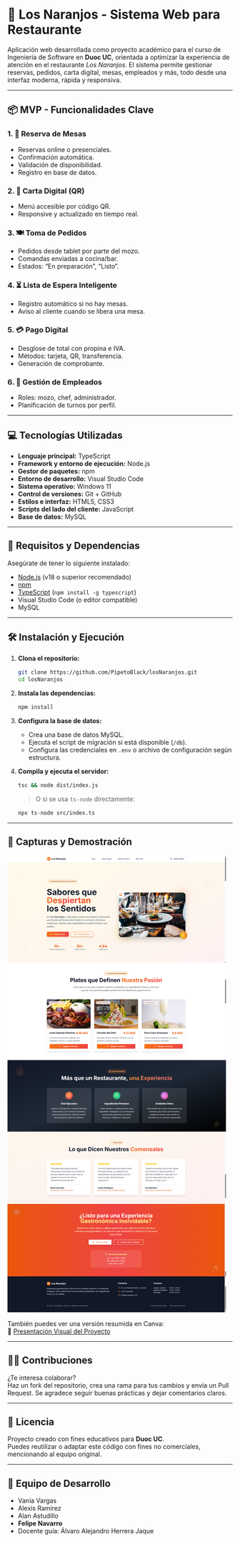 # 🍊 Los Naranjos - Sistema Web para Restaurante

Aplicación web desarrollada como proyecto académico para el curso de Ingeniería de Software en **Duoc UC**, orientada a optimizar la experiencia de atención en el restaurante *Los Naranjos*. El sistema permite gestionar reservas, pedidos, carta digital, mesas, empleados y más, todo desde una interfaz moderna, rápida y responsiva.

---

## 📦 MVP - Funcionalidades Clave

### 1. 📅 **Reserva de Mesas**
- Reservas online o presenciales.
- Confirmación automática.
- Validación de disponibilidad.
- Registro en base de datos.

### 2. 📲 **Carta Digital (QR)**
- Menú accesible por código QR.
- Responsive y actualizado en tiempo real.

### 3. 🍽️ **Toma de Pedidos**
- Pedidos desde tablet por parte del mozo.
- Comandas enviadas a cocina/bar.
- Estados: “En preparación”, “Listo”.

### 4. ⏳ **Lista de Espera Inteligente**
- Registro automático si no hay mesas.
- Aviso al cliente cuando se libera una mesa.

### 5. 💳 **Pago Digital**
- Desglose de total con propina e IVA.
- Métodos: tarjeta, QR, transferencia.
- Generación de comprobante.

### 6. 👥 **Gestión de Empleados**
- Roles: mozo, chef, administrador.
- Planificación de turnos por perfil.

---

## 💻 Tecnologías Utilizadas

- **Lenguaje principal:** TypeScript  
- **Framework y entorno de ejecución:** Node.js  
- **Gestor de paquetes:** npm  
- **Entorno de desarrollo:** Visual Studio Code  
- **Sistema operativo:** Windows 11  
- **Control de versiones:** Git + GitHub  
- **Estilos e interfaz:** HTML5, CSS3  
- **Scripts del lado del cliente:** JavaScript  
- **Base de datos:** MySQL  

---

## 🔧 Requisitos y Dependencias

Asegúrate de tener lo siguiente instalado:

- [Node.js](https://nodejs.org/) (v18 o superior recomendado)
- [npm](https://www.npmjs.com/)
- [TypeScript](https://www.typescriptlang.org/) (`npm install -g typescript`)
- Visual Studio Code (o editor compatible)
- MySQL

---

## 🛠️ Instalación y Ejecución

1. **Clona el repositorio:**

   ```bash
   git clone https://github.com/PipetoBlack/losNaranjos.git
   cd losNaranjos
   ```

2. **Instala las dependencias:**

   ```bash
   npm install
   ```

3. **Configura la base de datos:**
   - Crea una base de datos MySQL.
   - Ejecuta el script de migración si está disponible (`/db`).
   - Configura las credenciales en `.env` o archivo de configuración según estructura.

4. **Compila y ejecuta el servidor:**

   ```bash
   tsc && node dist/index.js
   ```

   > O si se usa `ts-node` directamente:

   ```bash
   npx ts-node src/index.ts
   ```

---

## 🎨 Capturas y Demostración

![Inicio](https://github.com/PipetoBlack/losNaranjos/blob/c5eefaa742e7910208a87e39f87093695292b3f8/Los-Naranjos-IMG-WEB/Inicio.png)

También puedes ver una versión resumida en Canva:  
📎 [Presentación Visual del Proyecto](https://www.canva.com/design/DAGrgcDXVew/nnC86kj7hhX_SkQdBuOYNw/edit)

---

## 🙋‍♂️ Contribuciones

¿Te interesa colaborar?  
Haz un fork del repositorio, crea una rama para tus cambios y envía un Pull Request. Se agradece seguir buenas prácticas y dejar comentarios claros.

---

## 📄 Licencia

Proyecto creado con fines educativos para **Duoc UC**.  
Puedes reutilizar o adaptar este código con fines no comerciales, mencionando al equipo original.

---

## 👥 Equipo de Desarrollo

- Vania Vargas  
- Alexis Ramírez  
- Alan Astudillo  
- **Felipe Navarro**  
- Docente guía: Álvaro Alejandro Herrera Jaque
